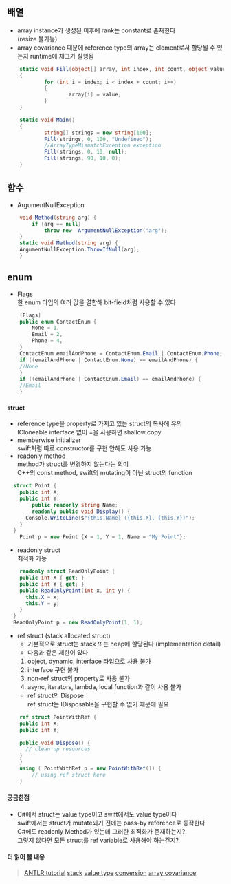 ## 배열
- array instance가 생성된 이후에 rank는 constant로 존재한다   
  (resize 불가능)   
- array covariance 때문에 reference type의 array는 element로서 할당될 수 있는지 runtime에 체크가 실행됨   
```C#
	static void Fill(object[] array, int index, int count, object value) 
	{
			for (int i = index; i < index + count; i++)
			{
					array[i] = value;
			}
	}

	static void Main() 
	{
			string[] strings = new string[100];
			Fill(strings, 0, 100, "Undefined");
			//ArrayTypeMismatchException exception
			Fill(strings, 0, 10, null);
			Fill(strings, 90, 10, 0);
	}
```
## 함수
- ArgumentNullException   
```C#
	void Method(string arg) {
		if (arg == null)
			throw new  ArgumentNullException("arg");	
	}
	static void Method(string arg) {
    ArgumentNullException.ThrowIfNull(arg);
	}
```
## enum
- Flags   
  한 enum 타입의 여러 값을 결합해 bit-field처럼 사용할 수 있다   
```C#
	[Flags]
	public enum ContactEnum {     
		None = 1,
		Email = 2,     
		Phone = 4,
	}
	ContactEnum emailAndPhone = ContactEnum.Email | ContactEnum.Phone;
	if ((emailAndPhone | ContactEnum.None) == emailAndPhone) {
	//None
	}
	if ((emailAndPhone | ContactEnum.Email) == emailAndPhone) {
	//Email
	}
```
#### struct
- reference type을 property로 가지고 있는 struct의 복사에 유의   
  ICloneable interface 없이 =을 사용하면 shallow copy   
- memberwise initializer   
  swift처럼 따로 constructor를 구현 안해도 사용 가능   
- readonly method   
		method가 struct를 변경하지 않는다는 의미   
		C++의 const method, swift의 mutating이 아닌 struct의 function   
```C#
  struct Point {
    public int X;
    public int Y;
		public readonly string Name;
		readonly public void Display() {
      Console.WriteLine($"{this.Name} ({this.X}, {this.Y})");
    }
  }
	Point p = new Point {X = 1, Y = 1, Name = "My Point"};
```
- readonly struct   
  최적화 가능   
```C#
	readonly struct ReadOnlyPoint {
    public int X { get; }
    public int Y { get; }
    public ReadOnlyPoint(int x, int y) {
      this.X = x;
      this.Y = y;
    }
  }
  ReadOnlyPoint p = new ReadOnlyPoint(1, 1);
```
- ref struct (stack allocated struct)  
	- 기본적으로 struct는 stack 또는 heap에 할당된다 (implementation detail)      
	- 다음과 같은 제한이 있다    
	 1. object, dynamic, interface 타입으로 사용 불가
	 2. interface 구현 불가
	 3. non-ref struct의 property로 사용 불가
	 4. async, iterators, lambda, local function과 같이 사용 불가
	- ref struct의 Dispose   
	  ref struct는 IDisposable을 구현할 수 없기 때문에 필요
```C#
	ref struct PointWithRef {
    public int X;
    public int Y;
    
    public void Dispose() {
      // clean up resources
    }
	}
	using ( PointWithRef p = new PointWithRef()) {
		// using ref struct here
	}
```

#### 궁금한점
- C#에서 struct는 value type이고 swift에서도 value type이다   
  swift에서는 struct가 mutate되기 전에는 pass-by reference로 동작한다   
  C#에도 readonly Method가 있는데 그러한 최적화가 존재하는지?   
  그렇지 않다면 모든 struct를 ref variable로 사용해야 하는건지?

#### 더 읽어 볼 내용
>[ANTLR tutorial](https://tomassetti.me/antlr-mega-tutorial/#chapter23)
>[stack](https://blogs.msdn.microsoft.com/ericlippert/2009/04/27/the-stack-is-an-implementation-detail-part-one/)
>[value type](https://blogs.msdn.microsoft.com/ericlippert/2010/09/30/the-truth-about-value-types/)
>[conversion](https://learn.microsoft.com/en-us/dotnet/csharp/language-reference/language-specification/conversions#1028-implicit-reference-conversions)
>[array covariance](https://learn.microsoft.com/en-us/dotnet/csharp/programming-guide/concepts/covariance-contravariance/)